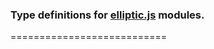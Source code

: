 ### Type definitions for [elliptic.js](https://github.com/indutny/elliptic) modules.
===========================

